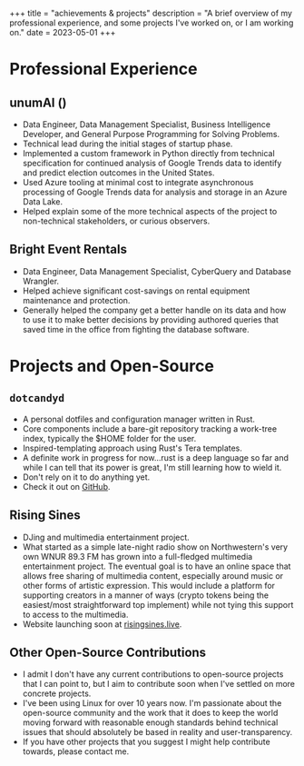 +++
title = "achievements & projects"
description = "A brief overview of my professional experience, and some projects I've worked on, or I am working on."
date = 2023-05-01
+++

# Professional Experience

## unumAI ()

*   Data Engineer, Data Management Specialist, Business Intelligence Developer,
    and General Purpose Programming for Solving Problems.
*   Technical lead during the initial stages of startup phase.
*   Implemented a custom framework in Python directly from technical specification
    for continued analysis of Google Trends data to identify and predict election
    outcomes in the United States.
*   Used Azure tooling at minimal cost to integrate asynchronous processing of
    Google Trends data for analysis and storage in an Azure Data Lake.
*   Helped explain some of the more technical aspects of the project
    to non-technical stakeholders, or curious observers.

## Bright Event Rentals

*   Data Engineer, Data Management Specialist, CyberQuery and Database Wrangler.
*   Helped achieve significant cost-savings on rental equipment maintenance and protection.
*   Generally helped the company get a better handle on its data and how to use it
    to make better decisions by providing authored queries that saved time in the
    office from fighting the database software.

# Projects and Open-Source

## `dotcandyd`

*   A personal dotfiles and configuration manager written in Rust.
*   Core components include a bare-git repository tracking a work-tree index,
    typically the $HOME folder for the user.
*   Inspired-templating approach using Rust's Tera templates.
*   A definite work in progress for now…rust is a deep language so far and while
    I can tell that its power is great, I'm still learning how to wield it.
*   Don't rely on it to do anything yet.
*   Check it out on [GitHub](https://github.com/bbjornstad/dotcandyd).

## Rising Sines

*   DJing and multimedia entertainment project.
*   What started as a simple late-night radio show on Northwestern's very own WNUR 89.3 FM has grown into a full-fledged multimedia entertainment project. The eventual goal is to have an online space that allows free sharing of multimedia content, especially around music or other forms of artistic expression. This would include a platform for supporting creators in a manner of ways (crypto tokens being the easiest/most straightforward top implement) while not tying this support to access to the multimedia.
*   Website launching soon at [risingsines.live](https://risingsines.live).

## Other Open-Source Contributions

*   I admit I don't have any current contributions to open-source projects that I
    can point to, but I aim to contribute soon when
    I've settled on more concrete projects.
*   I've been using Linux for over 10 years now. I'm
    passionate about the open-source community and the work that it does to keep
    the world moving forward with reasonable enough standards behind technical
    issues that should absolutely be based in reality and user-transparency.
*   If you have other projects that you suggest I might help contribute towards,
    please contact me.
